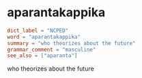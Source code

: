 # aparantakappika

``` toml
dict_label = "NCPED"
word = "aparantakappika"
summary = "who theorizes about the future"
grammar_comment = "masculine"
see_also = ["aparanta"]
```

who theorizes about the future

